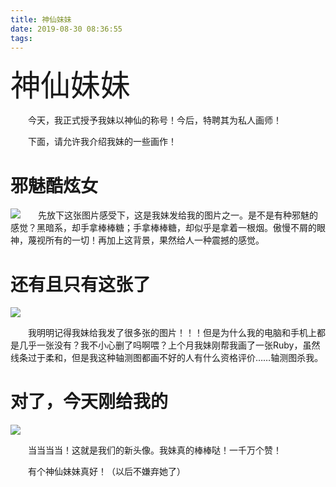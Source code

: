 ```yaml
---
title: 神仙妹妹
date: 2019-08-30 08:36:55
tags:
---
```


<font face="黑体" size="16">神仙妹妹</font>

&emsp;&emsp;今天，我正式授予我妹以神仙的称号！今后，特聘其为私人画师！

<!--more-->

&emsp;&emsp;下面，请允许我介绍我妹的一些画作！

# 邪魅酷炫女

![](邪魅酷炫女.jpg)&emsp;&emsp;先放下这张图片感受下，这是我妹发给我的图片之一。是不是有种邪魅的感觉？黑暗系，却手拿棒棒糖；手拿棒棒糖，却似乎是拿着一根烟。傲慢不屑的眼神，蔑视所有的一切！再加上这背景，果然给人一种震撼的感觉。

# 还有且只有这张了

![](Ruby.jpg)

&emsp;&emsp;我明明记得我妹给我发了很多张的图片！！！但是为什么我的电脑和手机上都是几乎一张没有？我不小心删了吗啊喂？上个月我妹刚帮我画了一张Ruby，虽然线条过于柔和，但是我这种轴测图都画不好的人有什么资格评价……轴测图杀我。

# 对了，今天刚给我的

![](青卿.jpg)

&emsp;&emsp;当当当当！这就是我们的新头像。我妹真的棒棒哒！一千万个赞！

&emsp;&emsp;有个神仙妹妹真好！（以后不嫌弃她了）

